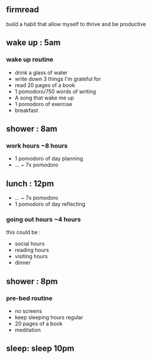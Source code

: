 ## firmread
build a habit that allow myself to thrive and be productive

## wake up : 5am

### wake up routine
* drink a glass of water
* write down 3 things I'm grateful for
* read 20 pages of a book
* 1 pomodoro/750 words of writing
* A song that wake me up
* 1 pomodoro of exercise
* breakfast

## shower : 8am

### work hours ~8 hours
* 1 pomodoro of day planning
* ... ~ 7x pomodoro

## lunch : 12pm

* ... ~ 7x pomodoro
* 1 pomodoro of day reflecting

### going out hours ~4 hours
this could be :
* social hours
* reading hours
* visiting hours
* dinner

## shower : 8pm

### pre-bed routine
* no screens
* keep sleeping hours regular
* 20 pages of a book
* meditation

## sleep: sleep 10pm